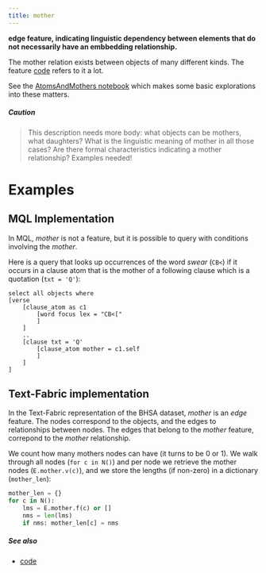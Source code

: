 ```yaml
---
title: mother
---
```


**edge feature, indicating linguistic dependency between elements that do not 
necessarily have an embbedding relationship.**

The mother relation exists between objects of many different kinds.
The feature [code](code) refers to it a lot.

See the [AtomsAndMothers notebook](https://github.com/ETCBC/bhsa/blob/master/programs/AtomsAndMothers.ipynb)
which makes some basic explorations into these matters.

##### Caution
> This description needs more body: what objects can be mothers, what daughters?
What is the linguistic meaning of mother in all those cases?
Are there formal characteristics indicating a mother relationship?
Examples needed!

# Examples

## MQL Implementation

In MQL, *mother* is not a feature, but it is possible to query with conditions involving the *mother*.

Here is a query that looks up occurrences of the word *swear* (`CB<`) if it occurs in a clause atom that
is the mother of a following clause which is a quotation (`txt = 'Q'`):

```
select all objects where
[verse
    [clause_atom as c1
        [word focus lex = "CB<["
        ]
    ]
    ..
    [clause txt = 'Q'
        [clause_atom mother = c1.self
        ]
    ]
]
```

## Text-Fabric implementation
In the Text-Fabric representation of the BHSA dataset, *mother* is an *edge* feature.
The nodes correspond to the objects, and the edges to relationships between nodes.
The edges that belong to the *mother* feature, correpond to the *mother* relationship.

We count how many mothers nodes can have (it turns to be 0 or 1).
We walk through all nodes (`for c in N()`) and per node we retrieve the mother nodes (`E.mother.v(c)`), and
we store the lengths (if non-zero) in a dictionary (`mother_len`):

```python
mother_len = {}
for c in N():
    lms = E.mother.f(c) or []
    nms = len(lms)
    if nms: mother_len[c] = nms
```

##### See also

* [code](code)
